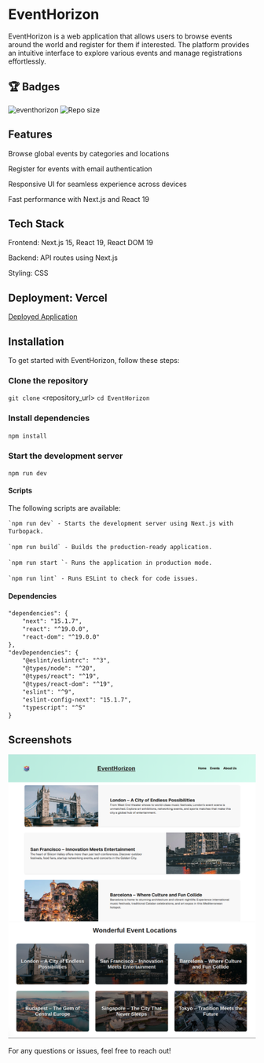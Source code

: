 # EventHorizon

EventHorizon is a web application that allows users to browse events around the world and register for them if interested. The platform provides an intuitive interface to explore various events and manage registrations effortlessly.

## :trophy: Badges
![eventhorizon](https://img.shields.io/github/languages/top/bordanattila/eventhorizon) 
<img alt="Repo size" src="https://img.shields.io/github/repo-size/bordanattila/eventhorizon?color=information">

## Features

Browse global events by categories and locations

Register for events with email authentication

Responsive UI for seamless experience across devices

Fast performance with Next.js and React 19

## Tech Stack

Frontend: Next.js 15, React 19, React DOM 19

Backend: API routes using Next.js

Styling: CSS

## Deployment: Vercel 
[Deployed Application](https://event-horizon-sepia.vercel.app/)

## Installation

To get started with EventHorizon, follow these steps:

### Clone the repository
`git clone` <repository_url>
`cd EventHorizon`

### Install dependencies
`npm install`

### Start the development server
`npm run dev`

#### Scripts

The following scripts are available:

    `npm run dev` - Starts the development server using Next.js with Turbopack.

    `npm run build` - Builds the production-ready application.

    `npm run start `- Runs the application in production mode.

    `npm run lint` - Runs ESLint to check for code issues.

#### Dependencies

    "dependencies": {
        "next": "15.1.7",
        "react": "^19.0.0",
        "react-dom": "^19.0.0"
    },
    "devDependencies": {
        "@eslint/eslintrc": "^3",
        "@types/node": "^20",
        "@types/react": "^19",
        "@types/react-dom": "^19",
        "eslint": "^9",
        "eslint-config-next": "15.1.7",
        "typescript": "^5"
    }

## Screenshots

![alt text](./public/images/home.png)
![alt text](./public/images/event-page.png)

For any questions or issues, feel free to reach out!
